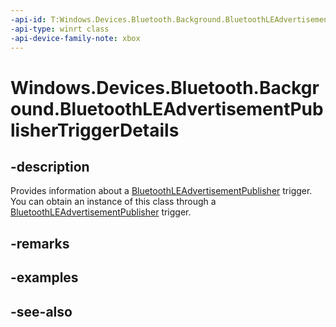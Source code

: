 ```yaml
---
-api-id: T:Windows.Devices.Bluetooth.Background.BluetoothLEAdvertisementPublisherTriggerDetails
-api-type: winrt class
-api-device-family-note: xbox
---
```


<!-- Class syntax.
public class BluetoothLEAdvertisementPublisherTriggerDetails : Windows.Devices.Bluetooth.Background.IBluetoothLEAdvertisementPublisherTriggerDetails
-->

# Windows.Devices.Bluetooth.Background.BluetoothLEAdvertisementPublisherTriggerDetails

## -description
Provides information about a [BluetoothLEAdvertisementPublisher](../windows.devices.bluetooth.advertisement/bluetoothleadvertisementpublisher.md) trigger. You can obtain an instance of this class through a [BluetoothLEAdvertisementPublisher](../windows.devices.bluetooth.advertisement/bluetoothleadvertisementpublisher.md) trigger.

## -remarks

## -examples

## -see-also
